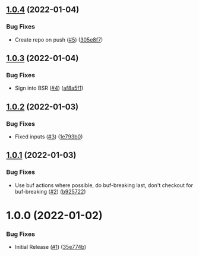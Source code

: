 ## [1.0.4](https://github.com/swarm-io/action-buf/compare/v1.0.3...v1.0.4) (2022-01-04)


### Bug Fixes

* Create repo on push ([#5](https://github.com/swarm-io/action-buf/issues/5)) ([305e8f7](https://github.com/swarm-io/action-buf/commit/305e8f7e694e15b53e0bfd427dcbac9c11f91f48))

## [1.0.3](https://github.com/swarm-io/action-buf/compare/v1.0.2...v1.0.3) (2022-01-04)


### Bug Fixes

* Sign into BSR ([#4](https://github.com/swarm-io/action-buf/issues/4)) ([af8a5f1](https://github.com/swarm-io/action-buf/commit/af8a5f1ca49b108591e118fc05f337fd28b139f1))

## [1.0.2](https://github.com/swarm-io/action-buf/compare/v1.0.1...v1.0.2) (2022-01-03)


### Bug Fixes

* Fixed inputs ([#3](https://github.com/swarm-io/action-buf/issues/3)) ([1e793b0](https://github.com/swarm-io/action-buf/commit/1e793b0ea36ad013c73404d64b8f06b9d2caf33e))

## [1.0.1](https://github.com/swarm-io/action-buf/compare/v1.0.0...v1.0.1) (2022-01-03)


### Bug Fixes

* Use buf actions where possible, do buf-breaking last, don't checkout for buf-breaking ([#2](https://github.com/swarm-io/action-buf/issues/2)) ([b925722](https://github.com/swarm-io/action-buf/commit/b9257224e552a312fc06de766e16cf143289bfd3))

# 1.0.0 (2022-01-02)


### Bug Fixes

* Initial Release ([#1](https://github.com/swarm-io/action-buf/issues/1)) ([35e774b](https://github.com/swarm-io/action-buf/commit/35e774bacd16f7a6424015d545466e5309c014a7))
